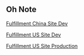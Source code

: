 ## Oh Note

[Fulfillment China Site Dev](https://fulfillmentweb.z4.web.core.chinacloudapi.cn)

[Fulfillment US Site Dev](https://dbgfulfillmentappdev.z19.web.core.windows.net)

[Fulfillment US Site Production](https://dbgfulapp.z19.web.core.windows.net/)
